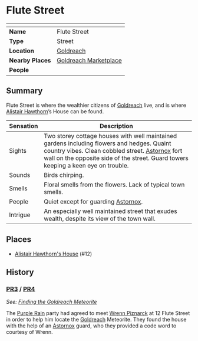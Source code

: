 # Flute Street

| []() | |
| --- | --- |
| **Name** | Flute Street |
| **Type** | Street |
| **Location** | [Goldreach](../README.md) |
| **Nearby Places** | [Goldreach Marketplace](goldreach-marketplace.md) |
| **People** | |

## Summary

Flute Street is where the wealthier citizens of [Goldreach](../README.md) live, and is where [Alistair Hawthorn](../../../../../people/alistair-hawthorn.md)’s House can be found.

| Sensation | Description |
| ---- | --- |
| Sights | Two storey cottage houses with well maintained gardens including flowers and hedges. Quaint country vibes. Clean cobbled street. [Astornox](../../../organisations/astornox.md) fort wall on the opposite side of the street. Guard towers keeping a keen eye on trouble. |
| Sounds | Birds chirping. |
| Smells | Floral smells from the flowers. Lack of typical town smells. |
| People | Quiet except for guarding [Astornox](../../../organisations/astornox.md). |
| Intrigue | An especially well maintained street that exudes wealth, despite its view of the town wall. |

## Places

- [Alistair Hawthorn's House](alistair-hawthorns-house.md) (#12)

## History

### [PR3](../../../../../../campaigns/purple-rain/sessions.md/3.md) / [PR4](../../../../../../campaigns/purple-rain/sessions.md/4.md)

*See: [Finding the Goldreach Meteorite](../../../../../../campaigns/purple-rain/storylines.md/finding-the-goldreach-meteorite.md)*

The [Purple Rain](../../../../../../campaigns/purple-rain/README.md) party had agreed to meet [Wrenn Piznarck](../../../../../people/wrenn-piznarck.md) at 12 Flute Street in order to help him locate the [Goldreach](../README.md) Meteorite. They found the house with the help of an [Astornox](../../../organisations/astornox.md) guard, who they provided a code word to courtesy of Wrenn.
